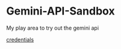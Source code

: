 # Gemini-API-Sandbox
My play area to try out the gemini api

[credentials](https://console.cloud.google.com/apis/credentials)
